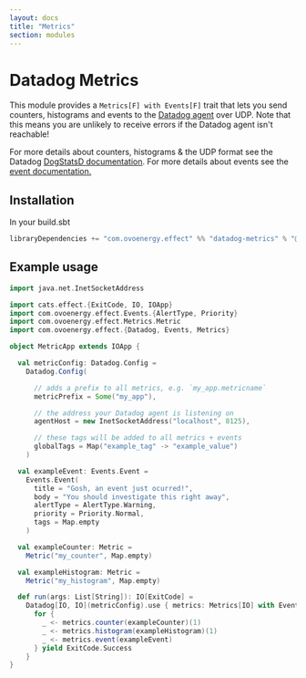 ```yaml
---
layout: docs
title: "Metrics"
section: modules
---
```


# Datadog Metrics

This module provides a `Metrics[F] with Events[F]` trait that lets you send counters, histograms and events to the [Datadog agent](https://docs.datadoghq.com/agent/) over UDP.
Note that this means you are unlikely to receive errors if the Datadog agent isn't reachable!

For more details about counters, histograms & the UDP format see the Datadog [DogStatsD documentation](https://docs.datadoghq.com/developers/dogstatsd/?tab=hostagent).
For more details about events see the [event documentation.](https://docs.datadoghq.com/events/)

## Installation

In your build.sbt

```scala
libraryDependencies += "com.ovoenergy.effect" %% "datadog-metrics" % "@VERSION@"
```

## Example usage

```scala mdoc
import java.net.InetSocketAddress

import cats.effect.{ExitCode, IO, IOApp}
import com.ovoenergy.effect.Events.{AlertType, Priority}
import com.ovoenergy.effect.Metrics.Metric
import com.ovoenergy.effect.{Datadog, Events, Metrics}

object MetricApp extends IOApp {

  val metricConfig: Datadog.Config =
    Datadog.Config(

      // adds a prefix to all metrics, e.g. `my_app.metricname`
      metricPrefix = Some("my_app"),

      // the address your Datadog agent is listening on
      agentHost = new InetSocketAddress("localhost", 8125),

      // these tags will be added to all metrics + events
      globalTags = Map("example_tag" -> "example_value")
    )

  val exampleEvent: Events.Event =
    Events.Event(
      title = "Gosh, an event just ocurred!",
      body = "You should investigate this right away",
      alertType = AlertType.Warning,
      priority = Priority.Normal,
      tags = Map.empty
    )

  val exampleCounter: Metric =
    Metric("my_counter", Map.empty)

  val exampleHistogram: Metric =
    Metric("my_histogram", Map.empty)

  def run(args: List[String]): IO[ExitCode] =
    Datadog[IO, IO](metricConfig).use { metrics: Metrics[IO] with Events[IO] =>
      for {
        _ <- metrics.counter(exampleCounter)(1)
        _ <- metrics.histogram(exampleHistogram)(1)
        _ <- metrics.event(exampleEvent)
      } yield ExitCode.Success
    }
}
```


